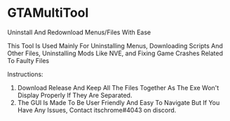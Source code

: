 # GTAMultiTool
Uninstall And Redownload Menus/Files With Ease

This Tool Is Used Mainly For Uninstalling Menus,
Downloading Scripts And Other Files,
Uninstalling Mods Like NVE,
and Fixing Game Crashes Related To Faulty Files

Instructions:
1. Download Release And Keep All The Files Together As The Exe Won't Display Properly
If They Are Separated. 
4. The GUI Is Made To Be User Friendly And Easy To Navigate But If You Have Any Issues, Contact itschrome#4043 on discord.
